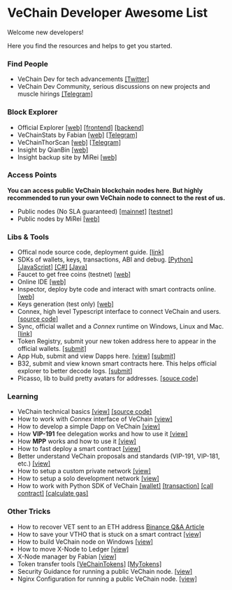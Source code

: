# VeChain Developer Awesome List

Welcome new developers!

Here you find the resources and helps to get you started.

### Find People

- VeChain Dev for tech advancements [[Twitter]](https://twitter.com/vechaindev)
- VeChain Dev Community, serious discussions on new projects and muscle hirings [[Telegram]](https://t.me/VeChainDevCommunity)

### Block Explorer
- Official Explorer [[web]](https://explore.vechain.org/) [[frontend]](https://github.com/vechain/explorer) [[backend]](https://github.com/vechain/mass)
- VeChainStats by Fabian [[web]](https://vechainstats.com/) [[Telegram]](https://t.me/vechainstats)
- VeChainThorScan [[web]](https://vechainthorscan.com) [[Telegram]](https://t.me/vechainthorscan)
- Insight by QianBin [[web]](https://insight.vecha.in)
- Insight backup site by MiRei [[web]](https://explore.veblocks.net/)

### Access Points

**You can access public VeChain blockchain nodes here. But highly recommended to run your own VeChain node to connect to the rest of us.**

- Public nodes (No SLA guaranteed) [[mainnet]](https://sync-mainnet.vechain.org/) [[testnet]](https://sync-testnet.vechain.org/)
- Public nodes by MiRei [[web]](https://github.com/mirei83/VeChain-PublicNodes)

### Libs & Tools

- Offical node source code, deployment guide. [[link]](https://github.com/vechain/thor)
- SDKs of wallets, keys, transactions, ABI and debug.  [[Python]](https://github.com/vechain/thor-devkit.py) [[JavaScript]](https://github.com/vechain/thor-devkit.js) [[C#]](https://github.com/vechain/thor-devkit.netcore) [[Java]](https://github.com/laalaguer/thor-devkit.java)
- Faucet to get free coins (testnet) [[web]](https://faucet.vecha.in/)
- Online IDE [[web]](https://vechainstore.com/ide)
- Inspector, deploy byte code and interact with smart contracts online. [[web]](https://inspector.vecha.in/)
- Keys generation (test only) [[web]](https://laalaguer.github.io/VeChain-Address/)
- Connex, high level Typescript interface to connect VeChain and users. [[source code]](https://github.com/vechain/connex)
- Sync, official wallet and a *Connex* runtime on Windows, Linux and Mac. [[link]](https://github.com/vechain/thor-sync.electron)
- Token Registry, submit your new token address here to appear in the official wallets. [[submit]](https://github.com/vechain/token-registry)
- App Hub, submit and view Dapps here. [[view]](https://apps.vechain.org/) [[submit]](https://github.com/vechain/app-hub)
- B32, submit and view known smart contracts here. This helps official explorer to better decode logs. [[submit]](https://github.com/vechain/b32)
- Picasso, lib to build pretty avatars for addresses. [[souce code]](https://github.com/vechain/picasso)

### Learning

- VeChain technical basics [[view]](https://docs.vechain.org/) [[source code]](https://github.com/vechain/docs)
- How to work with *Connex* interface of VeChain [[view]](https://docs.vechain.org/)
- How to develop a simple Dapp on VeChain [[view]](https://abyteahead.medium.com/how-to-develop-a-dapp-on-vechain-i-intro-86ccc48ef079?source=your_stories_page-------------------------------------)
- How **VIP-191** fee delegation works and how to use it [[view]](https://abyteahead.medium.com/how-to-integrate-vip-191-i-f50971bb89eb)
- How **MPP** works and how to use it [[view]](https://mirei83.medium.com/how-vechain-mpp-works-and-how-to-use-it-f8affabce7e7)
- How to fast deploy a smart contract [[view]](https://abyteahead.medium.com/how-to-fast-deploy-a-smart-contract-on-vechain-with-bare-hands-eab8d7d96b43)
- Better understand VeChain proposals and standards (VIP-191, VIP-181, etc.) [[view]](https://github.com/vechain/vips/)
- How to setup a custom private network [[view]](https://mirei83.medium.com/vechain-customnetwork-the-bfc-story-f6ede804c94d)
- How to setup a solo development network [[view]](https://mirei83.medium.com/vechain-solo-development-environment-7707f41ac4a7)
- How to work with Python SDK of VeChain [[wallet]](https://mirei83.medium.com/howto-vechain-blockchain-part-1-8eba9b9e2874) [[transaction]](https://mirei83.medium.com/howto-vechain-blockchain-part-2-6ccd31f320c) [[call contract]](https://mirei83.medium.com/howto-vechain-blockchain-part-6-efabbd7b050f) [[calculate gas]](https://mirei83.medium.com/howto-vechain-blockchain-part-7-6b41b1080cd)

### Other Tricks

- How to recover VET sent to an ETH address [Binance Q&A Article](https://support.binance.us/hc/en-us/articles/360050437374-How-to-Recover-VET-Sent-to-an-ETH-Address)
- How to save your VTHO that is stuck on a smart contract [[view]](https://github.com/laalaguer/vechain-withdraw-vtho)
- How to build VeChain node on Windows [[view]](https://mirei83.medium.com/how-to-build-and-use-vechain-thor-in-microsoft-windows-d538c66390e6)
- How to move X-Node to Ledger [[view]](https://mirei83.medium.com/how-to-move-a-vechain-x-node-token-to-a-ledger-nano-hardware-wallet-7935ae218c47) 
- X-Node manager by Fabian [[view]](https://manager.vechainstats.com/)
- Token transfer tools [[VeChainTokens]](https://laalaguer.github.io/vechain-token-transfer/) [[MyTokens]](https://tokens.vecha.in/#/wallets)
- Security Guidance for running a public VeChain node. [[view]](https://github.com/slowmist/vechain-core-nodes-security-checklist/blob/master/README-en.md)
- Nginx Configuration for running a public VeChain node. [[view]](https://gist.github.com/libotony/851b09f9a1a3da935b419e6fe636f9aa)
